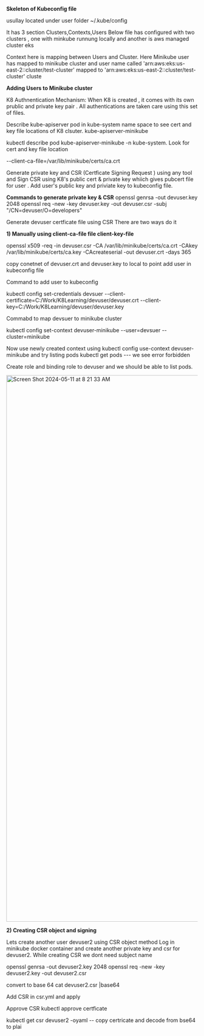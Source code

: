 **Skeleton of Kubeconfig file**

usullay located under user folder ~/.kube/config

It has 3 section Clusters,Contexts,Users
Below file has configured with two clusters , one with minkube runnung locally and another is aws managed cluster eks

Context here is mapping between Users and Cluster. Here Minikube user has mapped to minikube cluster and user name called 'arn:aws:eks:us-east-2:<AWSAcciountNumber>:cluster/test-cluster' mapped to 'arn:aws:eks:us-east-2:<AWSAcciountNumber>:cluster/test-cluster' cluste





**Adding Users to Minikube cluster**


K8 Authnentication Mechanism:
When K8 is created , it comes with its own prublic and private key pair . All authentications are taken care using this set of files.

Describe kube-apiserver pod in kube-system name space to see cert and key file locations of K8 clsuter.
kube-apiserver-minikube

kubectl describe pod kube-apiserver-minikube -n kube-system. Look for cert and key file location 


 --client-ca-file=/var/lib/minikube/certs/ca.crt




Generate private key and CSR (Certficate Signing Request ) using any tool and Sign CSR using K8's public cert & private key whiich gives pubcert file for user . 
Add user's public key and priviate key to kubeconfig file. 

**Commands to generate private key & CSR**
openssl genrsa -out devuser.key 2048 
openssl req -new -key devuser.key -out devuser.csr -subj "/CN=devuser/O=developers"

Generate devuser certficate file using CSR 
There are two ways do it 

**1) Manually using client-ca-file file client-key-file**

openssl x509 -req -in devuser.csr -CA /var/lib/minikube/certs/ca.crt -CAkey /var/lib/minikube/certs/ca.key -CAcreateserial -out devuser.crt -days 365

copy conetnet of devuser.crt and devuser.key to local to point add user in kubeconfig file

Command to add user to kubeconfig 

kubectl config set-credentials devsuer --client-certificate=C:/Work/K8Learning/devuser/devuser.crt --client-key=C:/Work/K8Learning/devuser/devuser.key 

Commabd to map devsuer to minikube cluster

kubectl config set-context devuser-minikube --user=devsuer --cluster=minikube

Now use newly created context using kubectl config use-context devuser-minikube and try listing pods  kubectl get pods --- we see error forbidden

Create role and binding role to devuser and we should be able to list pods.


<img width="1440" alt="Screen Shot 2024-05-11 at 8 21 33 AM" src="https://github.com/VamsiPothireddy/K8-HandsOn/assets/47288461/70505ba7-5ac6-4e1e-acfe-997beeb81925">

   
**2) Creating CSR object and signing**

Lets create another user devuser2 using CSR object method
Log in minikube docker container and create another private key and csr for devuser2. While creating CSR we dont need subject name

openssl genrsa -out devuser2.key 2048 
openssl req -new -key devuser2.key -out devuser2.csr

convert to base 64 
cat devuser2.csr |base64

Add CSR in csr.yml and apply 

Approve CSR 
kubectl approve certficate 

kubectl get  csr devuser2 -oyaml -- copy certricate and decode from bse64 to plai
